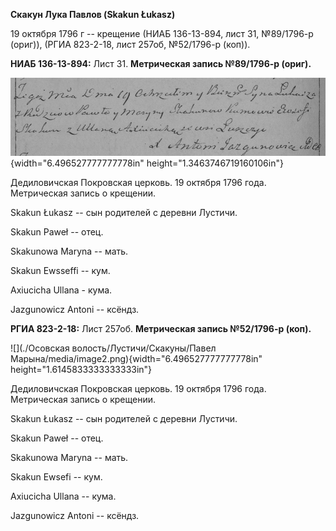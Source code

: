 **Скакун Лука Павлов (Skakun Łukasz)**

19 октября 1796 г -- крещение (НИАБ 136-13-894, лист 31, №89/1796-р
(ориг)), (РГИА 823-2-18, лист 257об, №52/1796-р (коп)).

**НИАБ 136-13-894:** Лист 31. **Метрическая запись №89/1796-р (ориг).**

![](./media/3476ad85bdd43b3147c6bbb217a4c23ab87170bf.png){width="6.496527777777778in"
height="1.3463746719160106in"}

Дедиловичская Покровская церковь. 19 октября 1796 года. Метрическая
запись о крещении.

Skakun Łukasz -- сын родителей с деревни Лустичи.

Skakun Paweł -- отец.

Skakunowa Maryna -- мать.

Skakun Ewsseffi -- кум.

Axiucicha Ullana - кума.

Jazgunowicz Antoni -- ксёндз.

**РГИА 823-2-18:** Лист 257об. **Метрическая запись №52/1796-р (коп).**

![](./Осовская волость/Лустичи/Скакуны/Павел Марына/media/image2.png){width="6.496527777777778in"
height="1.6145833333333333in"}

Дедиловичская Покровская церковь. 19 октября 1796 года. Метрическая
запись о крещении.

Skakun Łukasz -- сын родителей с деревни Лустичи.

Skakun Paweł -- отец.

Skakunowa Maryna -- мать.

Skakun Ewsefi -- кум.

Axiucicha Ullana -- кума.

Jazgunowicz Antoni -- ксёндз.
